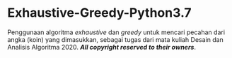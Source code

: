 # Exhaustive-Greedy-Python3.7
Penggunaan algoritma _exhaustive_ dan _greedy_ untuk mencari pecahan dari angka (koin) yang dimasukkan, sebagai tugas dari mata kuliah Desain dan Analisis Algoritma 2020. _**All copyright reserved to their owners**_.
